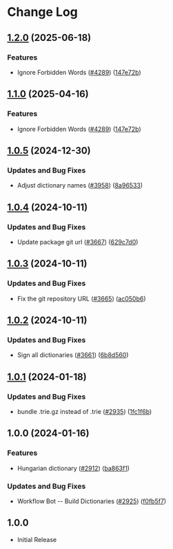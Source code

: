 # Change Log

## [1.2.0](https://github.com/JoshuaKGoldberg/cspell-dicts/compare/@cspell/dict-hu-hu@1.1.0...@cspell/dict-hu-hu@1.2.0) (2025-06-18)


### Features

* Ignore Forbidden Words ([#4289](https://github.com/JoshuaKGoldberg/cspell-dicts/issues/4289)) ([147e72b](https://github.com/JoshuaKGoldberg/cspell-dicts/commit/147e72b3a2acbf54013fc46f36f18cb17b8d6ba7))

## [1.1.0](https://github.com/streetsidesoftware/cspell-dicts/compare/@cspell/dict-hu-hu@1.0.5...@cspell/dict-hu-hu@1.1.0) (2025-04-16)


### Features

* Ignore Forbidden Words ([#4289](https://github.com/streetsidesoftware/cspell-dicts/issues/4289)) ([147e72b](https://github.com/streetsidesoftware/cspell-dicts/commit/147e72b3a2acbf54013fc46f36f18cb17b8d6ba7))

## [1.0.5](https://github.com/streetsidesoftware/cspell-dicts/compare/@cspell/dict-hu-hu@1.0.4...@cspell/dict-hu-hu@1.0.5) (2024-12-30)


### Updates and Bug Fixes

* Adjust dictionary names ([#3958](https://github.com/streetsidesoftware/cspell-dicts/issues/3958)) ([8a96533](https://github.com/streetsidesoftware/cspell-dicts/commit/8a96533bec21280103740868b81559437c413501))

## [1.0.4](https://github.com/streetsidesoftware/cspell-dicts/compare/@cspell/dict-hu-hu@1.0.3...@cspell/dict-hu-hu@1.0.4) (2024-10-11)


### Updates and Bug Fixes

* Update package git url ([#3667](https://github.com/streetsidesoftware/cspell-dicts/issues/3667)) ([629c7d0](https://github.com/streetsidesoftware/cspell-dicts/commit/629c7d0a5e1bacad1d3874b1f8372edc3494ef97))

## [1.0.3](https://github.com/streetsidesoftware/cspell-dicts/compare/@cspell/dict-hu-hu@1.0.2...@cspell/dict-hu-hu@1.0.3) (2024-10-11)


### Updates and Bug Fixes

* Fix the git repository URL ([#3665](https://github.com/streetsidesoftware/cspell-dicts/issues/3665)) ([ac050b6](https://github.com/streetsidesoftware/cspell-dicts/commit/ac050b697d57820109995e92fac5ccc32ced1723))

## [1.0.2](https://github.com/streetsidesoftware/cspell-dicts/compare/@cspell/dict-hu-hu@1.0.1...@cspell/dict-hu-hu@1.0.2) (2024-10-11)


### Updates and Bug Fixes

* Sign all dictionaries ([#3661](https://github.com/streetsidesoftware/cspell-dicts/issues/3661)) ([6b8d560](https://github.com/streetsidesoftware/cspell-dicts/commit/6b8d560cf51a593458ce42bca415859f872cfc97))

## [1.0.1](https://github.com/streetsidesoftware/cspell-dicts/compare/@cspell/dict-hu-hu@1.0.0...@cspell/dict-hu-hu@1.0.1) (2024-01-18)


### Updates and Bug Fixes

* bundle .trie.gz instead of .trie ([#2935](https://github.com/streetsidesoftware/cspell-dicts/issues/2935)) ([1fc1f6b](https://github.com/streetsidesoftware/cspell-dicts/commit/1fc1f6bd236ae43f391aa21b397b84135bcb3737))

## 1.0.0 (2024-01-16)


### Features

* Hungarian dictionary ([#2912](https://github.com/streetsidesoftware/cspell-dicts/issues/2912)) ([ba863f1](https://github.com/streetsidesoftware/cspell-dicts/commit/ba863f1c71665c9f095240b96a781f689a2f6338))


### Updates and Bug Fixes

* Workflow Bot -- Build Dictionaries ([#2925](https://github.com/streetsidesoftware/cspell-dicts/issues/2925)) ([f0fb5f7](https://github.com/streetsidesoftware/cspell-dicts/commit/f0fb5f76e1b87c20eae38b52dde1067d9375bcb1))

## 1.0.0

- Initial Release
